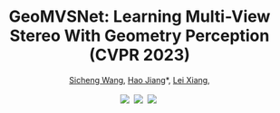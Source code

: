 <h1 align="center">GeoMVSNet: Learning Multi-View Stereo With Geometry Perception (CVPR 2023)</h1>

<div align="center">
    <a href="https://github.com/wscstrive" target='_blank'>Sicheng Wang</a>, 
    <a href="https://faculty.nuist.edu.cn/jianghao/zh_CN/index.htm" target='_blank'>Hao Jiang</a>*, 
    <a href="https://github.com/Sion1" target='_blank'>Lei Xiang</a>, 
</div>

<br />

<div align="center">
    <a href="https://openaccess.thecvf.com//content/CVPR2023/html/Zhang_GeoMVSNet_Learning_Multi-View_Stereo_With_Geometry_Perception_CVPR_2023_paper.html" target='_blank'><img src="https://img.shields.io/badge/CVPR-2023-9cf"/></a>&nbsp;
    <a href="https://arxiv.org/pdf/2312.08594.pdf" target='_blank'><img src="https://img.shields.io/badge/Paper-PDF-f5cac3?logo=adobeacrobatreader&logoColor=red"/></a>&nbsp;
    <a href="https://openaccess.thecvf.com/content/CVPR2023/supplemental/Zhang_GeoMVSNet_Learning_Multi-View_CVPR_2023_supplemental.pdf" target='_blank'><img src="https://img.shields.io/badge/Supp.-PDF-f5cac3?logo=adobeacrobatreader&logoColor=red"/></a>&nbsp;
</div>

<br />

<div align="center">
